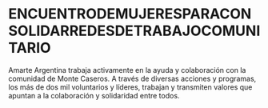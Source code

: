 # ENCUENTRODEMUJERESPARACONSOLIDARREDESDETRABAJOCOMUNITARIO
Amarte Argentina trabaja activamente en la ayuda y colaboración con la comunidad de Monte Caseros. A través de diversas acciones y programas, los más de dos mil voluntarios y líderes, trabajan y transmiten valores que apuntan a la colaboración y solidaridad entre todos. 
